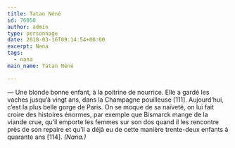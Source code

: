 ```yaml
---
title: Tatan Néné
id: 76050
author: admin
type: personnage
date: 2010-03-16T09:14:54+00:00
excerpt: Nana
tags:
  - nana
main_name: Tatan Néné

---
```

— Une blonde bonne enfant, à la poitrine de nourrice. Elle a gardé les vaches jusqu&rsquo;à vingt ans, dans la Champagne pouilleuse [111]. Aujourd&rsquo;hui, c&rsquo;est la plus belle gorge de Paris. On se moque de sa naïveté, on lui fait croire des histoires énormes, par exemple que Bismarck mange de la viande crue, qu&rsquo;il emporte les femmes sur son dos quand il les rencontre près de son repaire et qu&rsquo;il a déjà eu de cette manière trente-deux enfants à quarante ans [114]. _(Nana.)_